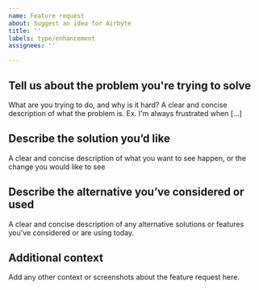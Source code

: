 ```yaml
---
name: Feature request
about: Suggest an idea for Airbyte
title: ''
labels: type/enhancement
assignees: ''

---
```


## Tell us about the problem you're trying to solve
What are you trying to do, and why is it hard? A clear and concise description of what the problem is. Ex. I'm always frustrated when [...]

## Describe the solution you’d like
A clear and concise description of what you want to see happen, or the change you would like to see

## Describe the alternative you’ve considered or used
A clear and concise description of any alternative solutions or features you've considered or are using today.

## Additional context
Add any other context or screenshots about the feature request here.
